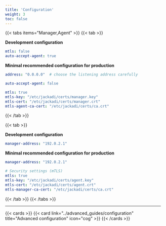```yaml
---
title: 'Configuration'
weight: 3
toc: false
---
```


{{< tabs items="Manager,Agent" >}}
  {{< tab >}}

**Development configuration**

```yaml {filename="/etc/jackadi/manager.yaml"}
mtls: false
auto-accept-agent: true
```

**Minimal recommended configuration for production**

```yaml {filename="/etc/jackadi/manager.yaml"}
address: "0.0.0.0"  # choose the listening address carefully

auto-accept-agent: false

mtls: true
mtls-key: "/etc/jackadi/certs/manager.key"
mtls-cert: "/etc/jackadi/certs/manager.crt"
mtls-agent-ca-cert: "/etc/jackadi/certs/ca.crt"
```
  {{< /tab >}}

  {{< tab >}}

**Development configuration**

```yaml {filename="/etc/jackadi/agent.yaml"}
manager-address: "192.0.2.1"
```

**Minimal recommended configuration for production**

```yaml {filename="/etc/jackadi/agent.yaml"}
manager-address: "192.0.2.1"

# Security settings (mTLS)
mtls: true
mtls-key: "/etc/jackadi/certs/agent.key"
mtls-cert: "/etc/jackadi/certs/agent.crt"
mtls-manager-ca-cert: "/etc/jackadi/certs/ca.crt"
```
  {{< /tab >}}
{{< /tabs >}}

---

{{< cards >}}
  {{< card link="../advanced_guides/configuration" title="Advanced configuration" icon="cog" >}}
{{< /cards >}}
